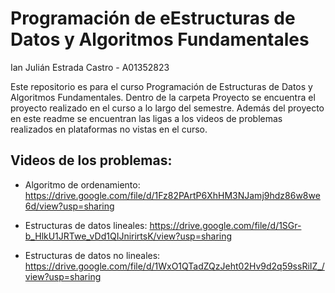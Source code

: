 # Programación de eEstructuras de Datos y Algoritmos Fundamentales
Ian Julián Estrada Castro - A01352823

Este repositorio es para el curso Programación de Estructuras de Datos y Algoritmos Fundamentales.
Dentro de la carpeta Proyecto se encuentra el proyecto realizado en el curso a lo largo del semestre.
Además del proyecto en este readme se encuentran las ligas a los videos de problemas realizados en plataformas no vistas en el curso.

## Videos de los problemas:

 - Algoritmo de ordenamiento:
https://drive.google.com/file/d/1Fz82PArtP6XhHM3NJamj9hdz86w8we6d/view?usp=sharing 
 
 - Estructuras de datos lineales:
https://drive.google.com/file/d/1SGr-b_HlkU1JRTwe_vDd1QIJnirirtsK/view?usp=sharing 

 - Estructuras de datos no lineales: 
https://drive.google.com/file/d/1WxO1QTadZQzJeht02Hv9d2q59ssRiIZ_/view?usp=sharing

